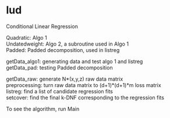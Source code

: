 # lud  
Conditional Linear Regression 

Quadratic: Algo 1  
Undatedweight: Algo 2, a subroutine used in Algo 1  
Padded: Padded decomposition, used in listreg  

getData_algo1: generating data and test algo 1 and listreg   
getData_pad: testing Padded decomposition   

getData_raw: generate N*(x,y,z) raw data matrix  
preprocessing: turn raw data matrix to (d+1)*(d+1)*m loss matrix  
listreg: find a list of candidate regression fits  
setcover: find the final k-DNF corresponding to the regression fits

To see the algorithm, run Main  